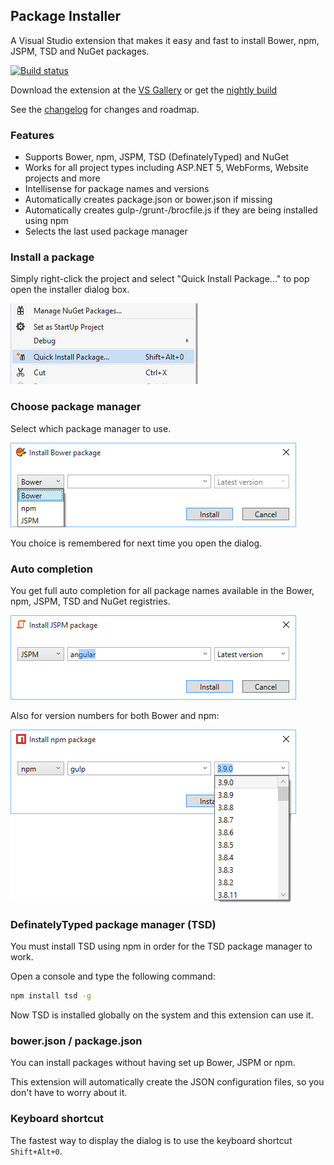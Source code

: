 ## Package Installer

A Visual Studio extension that makes it easy and fast to install
Bower, npm, JSPM, TSD and NuGet packages.

[![Build status](https://ci.appveyor.com/api/projects/status/bd4o6iumw9vwf8kh?svg=true)](https://ci.appveyor.com/project/madskristensen/packageinstaller)

Download the extension at the
[VS Gallery](https://visualstudiogallery.msdn.microsoft.com/753b9720-1638-4f9a-ad8d-2c45a410fd74)
or get the
[nightly build](http://vsixgallery.com/extension/fdd64809-376e-4542-92ce-808a8df06bcc/)

See the
[changelog](CHANGELOG.md)
for changes and roadmap.

### Features

- Supports Bower, npm, JSPM, TSD (DefinatelyTyped) and NuGet
- Works for all project types including ASP.NET 5, WebForms, Website projects and more
- Intellisense for package names and versions
- Automatically creates package.json or bower.json if missing
- Automatically creates gulp-/grunt-/brocfile.js if they are being installed using npm
- Selects the last used package manager

### Install a package

Simply right-click the project and select "Quick Install Package..."
to pop open the installer dialog box.

![Context menu](art/context-menu.png)

### Choose package manager

Select which package manager to use.

![auto completion](art/dialog.png)

You choice is remembered for next time you open the dialog.

### Auto completion

You get full auto completion for all package names available
in the Bower, npm, JSPM, TSD and NuGet registries.

![auto completion](art/dialog-names.png)

Also for version numbers for both Bower and npm:

![auto completion](art/dialog-versions.png)

### DefinatelyTyped package manager (TSD)
You must install TSD using npm in order for the TSD package manager
to work.

Open a console and type the following command:

```cmd
npm install tsd -g
```

Now TSD is installed globally on the system and this extension
can use it.

### bower.json / package.json

You can install packages without having set up Bower, JSPM or npm.

This extension will automatically create the JSON configuration
files, so you don't have to worry about it.

### Keyboard shortcut

The fastest way to display the dialog is to use the keyboard
shortcut `Shift+Alt+0`.